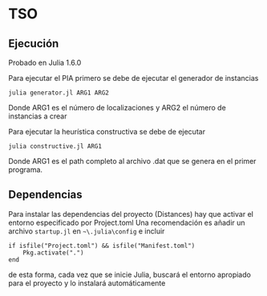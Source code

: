 # TSO

## Ejecución
Probado en Julia 1.6.0

Para ejecutar el PIA primero se debe de ejecutar el generador de instancias
```
julia generator.jl ARG1 ARG2
```
Donde ARG1 es el número de localizaciones y ARG2 el número de instancias a crear

Para ejecutar la heurística constructiva se debe de ejecutar
```
julia constructive.jl ARG1
```
Donde ARG1 es el path completo al archivo .dat que se genera en el primer programa.

## Dependencias

Para instalar las dependencias del proyecto (Distances) hay que activar el entorno especificado por Project.toml
Una recomendación es añadir un archivo ```startup.jl``` en ```~\.julia\config``` e incluir
```
if isfile("Project.toml") && isfile("Manifest.toml")
    Pkg.activate(".")
end
```
de esta forma, cada vez que se inicie Julia, buscará el entorno apropiado para el proyecto y lo instalará automáticamente
